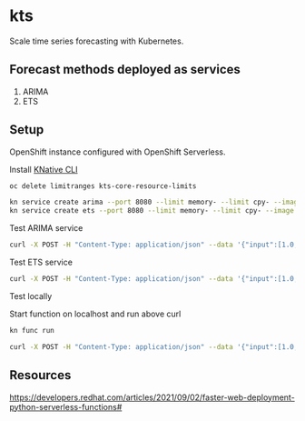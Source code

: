 # kts

Scale time series forecasting with Kubernetes.

## Forecast methods deployed as services

1) ARIMA
2) ETS

## Setup

OpenShift instance configured with OpenShift Serverless.

Install [KNative CLI](https://docs.openshift.com/container-platform/4.9/serverless/cli_tools/installing-kn.html#installing-cli-macosx_installing-kn)

```bash
oc delete limitranges kts-core-resource-limits
```

```bash
kn service create arima --port 8080 --limit memory- --limit cpy- --image quay.io/nsayre/kts-arima:latest
kn service create ets --port 8080 --limit memory- --limit cpy- --image quay.io/nsayre/kts-ets:latest
```

Test ARIMA service

```bash
curl -X POST -H "Content-Type: application/json" --data '{"input":[1.0, 2.0, 3.0, 4.0, 5.0, 6.0, 7.0, 8.0, 9.0, 10.0, 11.0, 12.0,13.0, 14.0, 15.0, 16.0, 17.0, 18.0, 19.0, 20.0, 21.0, 22.0, 23.0, 24.0,25.0, 26.0, 27.0, 28.0, 29.0, 30.0, 31.0, 32.0, 33.0, 34.0, 35.0, 36.0], "params":{}, "h":4}' http://arima-kts.apps.cluster-kq2s8.kq2s8.sandbox566.opentlc.com
```

Test ETS service

```bash
curl -X POST -H "Content-Type: application/json" --data '{"input":[1.0, 2.0, 3.0, 4.0, 5.0, 6.0, 7.0, 8.0, 9.0, 10.0, 11.0, 12.0,13.0, 14.0, 15.0, 16.0, 17.0, 18.0, 19.0, 20.0, 21.0, 22.0, 23.0, 24.0,25.0, 26.0, 27.0, 28.0, 29.0, 30.0, 31.0, 32.0, 33.0, 34.0, 35.0, 36.0], "params":{"auto": "True", "sp":12}, "h":8}' http://ets-kts.apps.cluster-kq2s8.kq2s8.sandbox566.opentlc.com
```

Test locally

Start function on localhost and run above curl

```bash
kn func run
```

```bash
curl -X POST -H "Content-Type: application/json" --data '{"input":[1.0, 2.0, 3.0, 4.0, 5.0, 6.0, 7.0, 8.0, 9.0, 10.0, 11.0, 12.0,13.0, 14.0, 15.0, 16.0, 17.0, 18.0, 19.0, 20.0, 21.0, 22.0, 23.0, 24.0,25.0, 26.0, 27.0, 28.0, 29.0, 30.0, 31.0, 32.0, 33.0, 34.0, 35.0, 36.0], "params":{"auto": "True", "sp":12}, "h":8}' http://127.0.0.1:8080
```

## Resources

https://developers.redhat.com/articles/2021/09/02/faster-web-deployment-python-serverless-functions#
